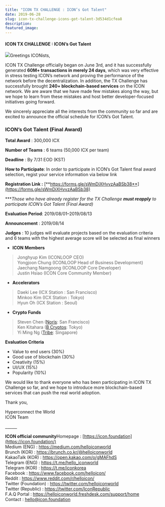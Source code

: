 ```yaml
---
title: "ICON TX CHALLENGE : ICON’s Got Talent"
date: 2019-06-28
slug: icon-tx-challenge-icons-got-talent-3d534d1cfea8
description:
featured_image:
---
```


#### ICON TX CHALLENGE : **ICON’s Got Talent**

![](https://cdn-images-1.medium.com/max/800/0*WXq3MTlz8MIM3Dde)Greetings ICONists,

ICON TX Challenge officially began on June 3rd, and it has successfully generated **60M+ transactions in merely 24 days**, which was very effective in stress testing ICON’s network and proving the performance of the network before the decentralization. In addition, the TX Challenge has successfully brought **240+ blockchain-based services** on the ICON network. We are aware that we have made few mistakes along the way, but we hope to learn from these mistakes and host better developer-focused initiatives going forward.

We sincerely appreciate all the interests from the community so far and are excited to announce the official schedule for ICON’s Got Talent.

### ICON’s Got Talent (Final Award)

**Total Award** : 300,000 ICX

**Number of Teams** : 6 teams (50,000 ICX per team)

**Deadline** : By 7/31 EOD (KST)

**How to Participate**: In order to participate in ICON’s Got Talent final award selection, regist your service information via below link

**Registration Link :** [**https://forms.gle/sWmDiXHvvzAaBSb38**](https://forms.gle/sWmDiXHvvzAaBSb38)

****Those who have already register for the TX Challenge* ***must reapply*** *to participate ICON’s Got Talent (Final Award)*

**Evaluation Period**: 2019/08/01–2019/08/13

**Announcement** : 2019/08/14

**Judges** : 10 judges will evaluate projects based on the evaluation criteria and 6 teams with the highest average score will be selected as final winners

* **ICON** **Members**


> Jonghyup Kim (ICONLOOP CEO)  
> Yongjoon Chung (ICONLOOP Head of Business Development)  
> Jaechang Namgoong (ICONLOOP Core Developer)  
> Justin Hsiao (ICON Core Community Member)

* **Accelerators**


> Daeki Lee (ICX Station : San Francisco)  
> Minkoo Kim (ICX Station : Tokyo)  
> Hyun Oh (ICX Station : Seoul)

* **Crypto Funds**


> Steven Chen ([Noris](https://noris.io/): San Francisco)  
> Ken Kitahara ([B Cryptos](http://bcryptos.com/): Tokyo)  
> Yi Ming Ng ([Tribe](https://tribeaccelerator.co/): Singapore)

**Evaluation Criteria**

* Value to end users (30%)
* Good use of blockchain (30%)
* Creativity (15%)
* UI/UX (15%)
* Popularity (10%)

We would like to thank everyone who has been participating in ICON TX Challenge so far, and we hope to introduce more blockchain-based services that can push the real world adoption.

Thank you,

Hyperconnect the World  
ICON Team

\_\_\_\_\_\_

**ICON official community**Homepage : [https://icon.foundation](https://icon.foundation/)  
Medium (ENG) : <https://medium.com/helloiconworld>  
Brunch (KOR) : <https://brunch.co.kr/@helloiconworld>  
KakaoTalk (KOR) : <https://open.kakao.com/o/gMAFhdS>  
Telegram (ENG) : <https://t.me/hello_iconworld>  
Telegram (KOR) : <https://t.me/iconkorea>  
Facebook : <https://www.facebook.com/helloicon/>  
Reddit : <https://www.reddit.com/r/helloicon/>  
Twitter (Foundation) : <https://twitter.com/helloiconworld>  
Twitter (Republic) : <https://twitter.com/IconRepublic>  
F.A.Q Portal : <https://helloiconworld.freshdesk.com/support/home>  
Contact : [hello@icon.foundation](http://hello@icon.foundation)

